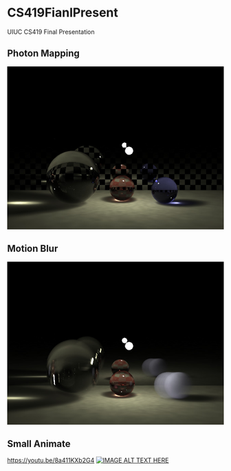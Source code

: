 # CS419FianlPresent
UIUC CS419 Final Presentation

## Photon Mapping
![alt text](https://raw.githubusercontent.com/wu6u3/CS419FianlPresent/master/output_caustic.jpg)

## Motion Blur
![alt text](https://raw.githubusercontent.com/wu6u3/CS419FianlPresent/master/merge_image.jpg)

## Small Animate
https://youtu.be/8a411KXb2G4
[![IMAGE ALT TEXT HERE](https://img.youtube.com/vi/8a411KXb2G4/0.jpg)](https://www.youtube.com/watch?v=8a411KXb2G4)


